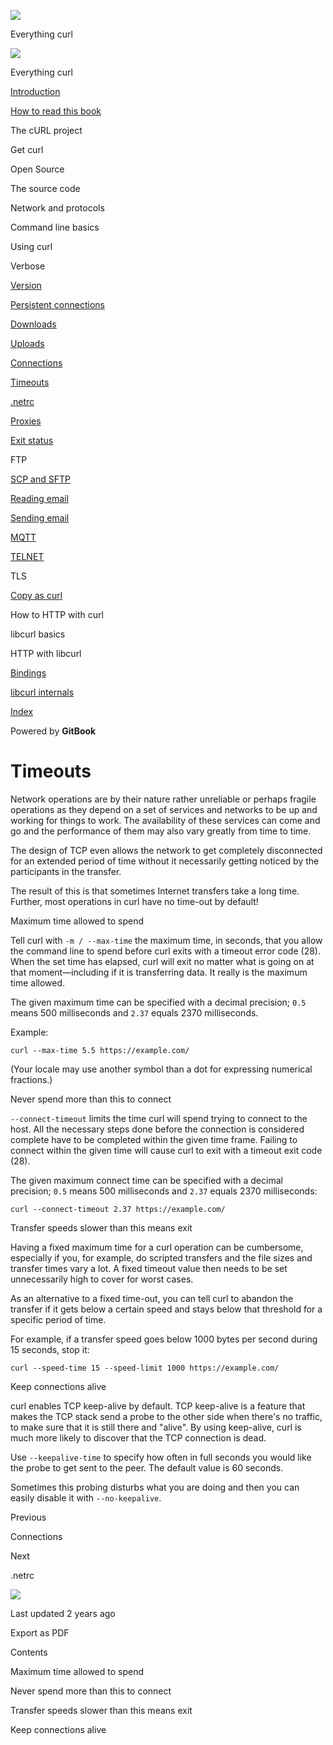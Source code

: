 <a href="../index.html" class="link-a079aa82--primary-53a25e66--logoLink-10d08504"></a>

<img src="https://gblobscdn.gitbook.com/orgs%2F-LxuH0qSm4xO9nWfEBlB%2Favatar.png?alt=media" class="image-67b14f24--avatar-1c1d03ec" />

<span class="text-4505230f--UIH400-4e41e82a--textContentFamily-49a318e1--spaceNameText-677c2969">Everything curl</span>

<a href="../index.html" class="link-a079aa82--primary-53a25e66--logoLink-10d08504"></a>

<img src="https://gblobscdn.gitbook.com/orgs%2F-LxuH0qSm4xO9nWfEBlB%2Favatar.png?alt=media" class="image-67b14f24--avatar-1c1d03ec" />

<span class="text-4505230f--UIH400-4e41e82a--textContentFamily-49a318e1--spaceNameText-677c2969">Everything curl</span>

<a href="../index.html" class="navButton-94f2579c--navButtonClickable-161b88ca"><span class="text-4505230f--UIH300-2063425d--textContentFamily-49a318e1--navButtonLabel-14a4968f">Introduction</span></a>

<a href="../how-to-read.html" class="navButton-94f2579c--navButtonClickable-161b88ca"><span class="text-4505230f--UIH300-2063425d--textContentFamily-49a318e1--navButtonLabel-14a4968f">How to read this book</span></a>

<span class="text-4505230f--UIH300-2063425d--textContentFamily-49a318e1--navButtonLabel-14a4968f">The cURL project</span>

<span class="text-4505230f--UIH300-2063425d--textContentFamily-49a318e1--navButtonLabel-14a4968f">Get curl</span>

<span class="text-4505230f--UIH300-2063425d--textContentFamily-49a318e1--navButtonLabel-14a4968f">Open Source</span>

<span class="text-4505230f--UIH300-2063425d--textContentFamily-49a318e1--navButtonLabel-14a4968f">The source code</span>

<span class="text-4505230f--UIH300-2063425d--textContentFamily-49a318e1--navButtonLabel-14a4968f">Network and protocols</span>

<span class="text-4505230f--UIH300-2063425d--textContentFamily-49a318e1--navButtonLabel-14a4968f">Command line basics</span>

<span class="text-4505230f--UIH300-2063425d--textContentFamily-49a318e1--navButtonLabel-14a4968f">Using curl</span>

<span class="text-4505230f--UIH300-2063425d--textContentFamily-49a318e1--navButtonLabel-14a4968f">Verbose</span>

<a href="version.html" class="navButton-94f2579c--pageItemWithChildrenNested-2c5d8183--navButtonClickable-161b88ca"><span class="text-4505230f--UIH300-2063425d--textContentFamily-49a318e1--navButtonLabel-14a4968f">Version</span></a>

<a href="persist.html" class="navButton-94f2579c--pageItemWithChildrenNested-2c5d8183--navButtonClickable-161b88ca"><span class="text-4505230f--UIH300-2063425d--textContentFamily-49a318e1--navButtonLabel-14a4968f">Persistent connections</span></a>

<a href="downloads.html" class="navButton-94f2579c--pageItemWithChildrenNested-2c5d8183--navButtonClickable-161b88ca"><span class="text-4505230f--UIH300-2063425d--textContentFamily-49a318e1--navButtonLabel-14a4968f">Downloads</span></a>

<a href="uploads.html" class="navButton-94f2579c--pageItemWithChildrenNested-2c5d8183--navButtonClickable-161b88ca"><span class="text-4505230f--UIH300-2063425d--textContentFamily-49a318e1--navButtonLabel-14a4968f">Uploads</span></a>

<a href="connections.html" class="navButton-94f2579c--pageItemWithChildrenNested-2c5d8183--navButtonClickable-161b88ca"><span class="text-4505230f--UIH300-2063425d--textContentFamily-49a318e1--navButtonLabel-14a4968f">Connections</span></a>

<a href="timeouts.html" class="navButton-94f2579c--pageItemWithChildrenNested-2c5d8183--navButtonClickable-161b88ca--navButtonOpened-6a88552e"><span class="text-4505230f--UIH300-2063425d--textContentFamily-49a318e1--navButtonLabel-14a4968f">Timeouts</span></a>

<a href="netrc.html" class="navButton-94f2579c--pageItemWithChildrenNested-2c5d8183--navButtonClickable-161b88ca"><span class="text-4505230f--UIH300-2063425d--textContentFamily-49a318e1--navButtonLabel-14a4968f">.netrc</span></a>

<a href="proxies.html" class="navButton-94f2579c--pageItemWithChildrenNested-2c5d8183--navButtonClickable-161b88ca"><span class="text-4505230f--UIH300-2063425d--textContentFamily-49a318e1--navButtonLabel-14a4968f">Proxies</span></a>

<a href="returns.html" class="navButton-94f2579c--pageItemWithChildrenNested-2c5d8183--navButtonClickable-161b88ca"><span class="text-4505230f--UIH300-2063425d--textContentFamily-49a318e1--navButtonLabel-14a4968f">Exit status</span></a>

<span class="text-4505230f--UIH300-2063425d--textContentFamily-49a318e1--navButtonLabel-14a4968f">FTP</span>

<a href="scpsftp.html" class="navButton-94f2579c--pageItemWithChildrenNested-2c5d8183--navButtonClickable-161b88ca"><span class="text-4505230f--UIH300-2063425d--textContentFamily-49a318e1--navButtonLabel-14a4968f">SCP and SFTP</span></a>

<a href="reademail.html" class="navButton-94f2579c--pageItemWithChildrenNested-2c5d8183--navButtonClickable-161b88ca"><span class="text-4505230f--UIH300-2063425d--textContentFamily-49a318e1--navButtonLabel-14a4968f">Reading email</span></a>

<a href="smtp.html" class="navButton-94f2579c--pageItemWithChildrenNested-2c5d8183--navButtonClickable-161b88ca"><span class="text-4505230f--UIH300-2063425d--textContentFamily-49a318e1--navButtonLabel-14a4968f">Sending email</span></a>

<a href="mqtt.html" class="navButton-94f2579c--pageItemWithChildrenNested-2c5d8183--navButtonClickable-161b88ca"><span class="text-4505230f--UIH300-2063425d--textContentFamily-49a318e1--navButtonLabel-14a4968f">MQTT</span></a>

<a href="telnet.html" class="navButton-94f2579c--pageItemWithChildrenNested-2c5d8183--navButtonClickable-161b88ca"><span class="text-4505230f--UIH300-2063425d--textContentFamily-49a318e1--navButtonLabel-14a4968f">TELNET</span></a>

<span class="text-4505230f--UIH300-2063425d--textContentFamily-49a318e1--navButtonLabel-14a4968f">TLS</span>

<a href="copyas.html" class="navButton-94f2579c--pageItemWithChildrenNested-2c5d8183--navButtonClickable-161b88ca"><span class="text-4505230f--UIH300-2063425d--textContentFamily-49a318e1--navButtonLabel-14a4968f">Copy as curl</span></a>

<span class="text-4505230f--UIH300-2063425d--textContentFamily-49a318e1--navButtonLabel-14a4968f">How to HTTP with curl</span>

<span class="text-4505230f--UIH300-2063425d--textContentFamily-49a318e1--navButtonLabel-14a4968f">libcurl basics</span>

<span class="text-4505230f--UIH300-2063425d--textContentFamily-49a318e1--navButtonLabel-14a4968f">HTTP with libcurl</span>

<a href="../bindings.html" class="navButton-94f2579c--navButtonClickable-161b88ca"><span class="text-4505230f--UIH300-2063425d--textContentFamily-49a318e1--navButtonLabel-14a4968f">Bindings</span></a>

<a href="../internals.html" class="navButton-94f2579c--navButtonClickable-161b88ca"><span class="text-4505230f--UIH300-2063425d--textContentFamily-49a318e1--navButtonLabel-14a4968f">libcurl internals</span></a>

<a href="../bookindex.html" class="navButton-94f2579c--navButtonClickable-161b88ca"><span class="text-4505230f--UIH300-2063425d--textContentFamily-49a318e1--navButtonLabel-14a4968f">Index</span></a>

<a href="https://www.gitbook.com/?utm_source=content&amp;utm_medium=trademark&amp;utm_campaign=curl-1" class="reset-3c756112--trademark-a8da4b94"></a>

<span class="text-4505230f--TextH200-a3425406--textUIFamily-5ebd8e40">Powered by **GitBook**</span>

<span class="text-4505230f--DisplayH900-bfb998fa--textContentFamily-49a318e1">Timeouts</span>
=============================================================================================

<span class="text-4505230f--UIH300-2063425d--textUIFamily-5ebd8e40--text-8ee2c8b2"></span>

<span class="text-4505230f--UIH300-2063425d--textUIFamily-5ebd8e40--text-8ee2c8b2"></span>

<span class="text-4505230f--TextH400-3033861f--textContentFamily-49a318e1"><span data-key="303180c511754cb99c0dc8476165354e"><span data-offset-key="303180c511754cb99c0dc8476165354e:0">Network operations are by their nature rather unreliable or perhaps fragile operations as they depend on a set of services and networks to be up and working for things to work. The availability of these services can come and go and the performance of them may also vary greatly from time to time.</span></span></span>

<span class="text-4505230f--TextH400-3033861f--textContentFamily-49a318e1"><span data-key="4a921b3d7d4f46a58b6479664b73732b"><span data-offset-key="4a921b3d7d4f46a58b6479664b73732b:0">The design of TCP even allows the network to get completely disconnected for an extended period of time without it necessarily getting noticed by the participants in the transfer.</span></span></span>

<span class="text-4505230f--TextH400-3033861f--textContentFamily-49a318e1"><span data-key="6162bab433b845e9a954d96e39d9487c"><span data-offset-key="6162bab433b845e9a954d96e39d9487c:0">The result of this is that sometimes Internet transfers take a long time. Further, most operations in curl have no time-out by default!</span></span></span>

<span class="text-4505230f--HeadingH700-04e1a2a3--textContentFamily-49a318e1"><span data-key="c5c3ad885c8141a58004e3267129f865"><span data-offset-key="c5c3ad885c8141a58004e3267129f865:0">Maximum time allowed to spend</span></span></span>

<span class="text-4505230f--TextH400-3033861f--textContentFamily-49a318e1"><span data-key="30e70c7e0ea34290bfd50d419b1d9175"><span data-offset-key="30e70c7e0ea34290bfd50d419b1d9175:0">Tell curl with </span><span data-offset-key="30e70c7e0ea34290bfd50d419b1d9175:1">`-m / --max-time`</span><span data-offset-key="30e70c7e0ea34290bfd50d419b1d9175:2"> the maximum time, in seconds, that you allow the command line to spend before curl exits with a timeout error code (28). When the set time has elapsed, curl will exit no matter what is going on at that moment—including if it is transferring data. It really is the maximum time allowed.</span></span></span>

<span class="text-4505230f--TextH400-3033861f--textContentFamily-49a318e1"><span data-key="055496cbc211458fae9aaf97c3f430b0"><span data-offset-key="055496cbc211458fae9aaf97c3f430b0:0">The given maximum time can be specified with a decimal precision; </span><span data-offset-key="055496cbc211458fae9aaf97c3f430b0:1">`0.5`</span><span data-offset-key="055496cbc211458fae9aaf97c3f430b0:2"> means 500 milliseconds and </span><span data-offset-key="055496cbc211458fae9aaf97c3f430b0:3">`2.37`</span><span data-offset-key="055496cbc211458fae9aaf97c3f430b0:4"> equals 2370 milliseconds.</span></span></span>

<span class="text-4505230f--TextH400-3033861f--textContentFamily-49a318e1"><span data-key="b02aa0945e7f4fa8a07e03bb81ac6e10"><span data-offset-key="b02aa0945e7f4fa8a07e03bb81ac6e10:0">Example:</span></span></span>

    curl --max-time 5.5 https://example.com/

<span class="text-4505230f--TextH400-3033861f--textContentFamily-49a318e1"><span data-key="bdb0545a8a5645cbaf5f3fd3fc7c9eec"><span data-offset-key="bdb0545a8a5645cbaf5f3fd3fc7c9eec:0">(Your locale may use another symbol than a dot for expressing numerical fractions.)</span></span></span>

<span class="text-4505230f--HeadingH700-04e1a2a3--textContentFamily-49a318e1"><span data-key="2204a4c2395543d1b38d62db408e9816"><span data-offset-key="2204a4c2395543d1b38d62db408e9816:0">Never spend more than this to connect</span></span></span>

<span class="text-4505230f--TextH400-3033861f--textContentFamily-49a318e1"><span data-key="09e95f6859ca429fa20132722c2bb623"><span data-offset-key="09e95f6859ca429fa20132722c2bb623:0">`--connect-timeout`</span><span data-offset-key="09e95f6859ca429fa20132722c2bb623:1"> limits the time curl will spend trying to connect to the host. All the necessary steps done before the connection is considered complete have to be completed within the given time frame. Failing to connect within the given time will cause curl to exit with a timeout exit code (28).</span></span></span>

<span class="text-4505230f--TextH400-3033861f--textContentFamily-49a318e1"><span data-key="38452b90f0ad4d0287dbec86033137be"><span data-offset-key="38452b90f0ad4d0287dbec86033137be:0">The given maximum connect time can be specified with a decimal precision; </span><span data-offset-key="38452b90f0ad4d0287dbec86033137be:1">`0.5`</span><span data-offset-key="38452b90f0ad4d0287dbec86033137be:2"> means 500 milliseconds and </span><span data-offset-key="38452b90f0ad4d0287dbec86033137be:3">`2.37`</span><span data-offset-key="38452b90f0ad4d0287dbec86033137be:4"> equals 2370 milliseconds:</span></span></span>

    curl --connect-timeout 2.37 https://example.com/

<span class="text-4505230f--HeadingH700-04e1a2a3--textContentFamily-49a318e1"><span data-key="1557047690134a87988150d8afeecbc6"><span data-offset-key="1557047690134a87988150d8afeecbc6:0">Transfer speeds slower than this means exit</span></span></span>

<span class="text-4505230f--TextH400-3033861f--textContentFamily-49a318e1"><span data-key="1d1df564788b46a2b0e729145a76daed"><span data-offset-key="1d1df564788b46a2b0e729145a76daed:0">Having a fixed maximum time for a curl operation can be cumbersome, especially if you, for example, do scripted transfers and the file sizes and transfer times vary a lot. A fixed timeout value then needs to be set unnecessarily high to cover for worst cases.</span></span></span>

<span class="text-4505230f--TextH400-3033861f--textContentFamily-49a318e1"><span data-key="8d4c31ef0b8d4490a87af7c47bfe87f0"><span data-offset-key="8d4c31ef0b8d4490a87af7c47bfe87f0:0">As an alternative to a fixed time-out, you can tell curl to abandon the transfer if it gets below a certain speed and stays below that threshold for a specific period of time.</span></span></span>

<span class="text-4505230f--TextH400-3033861f--textContentFamily-49a318e1"><span data-key="9f05a7e014c440e1b3ee5ae6fce3af1f"><span data-offset-key="9f05a7e014c440e1b3ee5ae6fce3af1f:0">For example, if a transfer speed goes below 1000 bytes per second during 15 seconds, stop it:</span></span></span>

    curl --speed-time 15 --speed-limit 1000 https://example.com/

<span class="text-4505230f--HeadingH700-04e1a2a3--textContentFamily-49a318e1"><span data-key="26f7a19d7e894073ac43f5ba8c43e178"><span data-offset-key="26f7a19d7e894073ac43f5ba8c43e178:0">Keep connections alive</span></span></span>

<span class="text-4505230f--TextH400-3033861f--textContentFamily-49a318e1"><span data-key="e13fcd4a276c4535a498e7daa56881fc"><span data-offset-key="e13fcd4a276c4535a498e7daa56881fc:0">curl enables TCP keep-alive by default. TCP keep-alive is a feature that makes the TCP stack send a probe to the other side when there's no traffic, to make sure that it is still there and "alive". By using keep-alive, curl is much more likely to discover that the TCP connection is dead.</span></span></span>

<span class="text-4505230f--TextH400-3033861f--textContentFamily-49a318e1"><span data-key="4b6e30e4c26f460889211aaa70e2ec24"><span data-offset-key="4b6e30e4c26f460889211aaa70e2ec24:0">Use </span><span data-offset-key="4b6e30e4c26f460889211aaa70e2ec24:1">`--keepalive-time`</span><span data-offset-key="4b6e30e4c26f460889211aaa70e2ec24:2"> to specify how often in full seconds you would like the probe to get sent to the peer. The default value is 60 seconds.</span></span></span>

<span class="text-4505230f--TextH400-3033861f--textContentFamily-49a318e1"><span data-key="6c5c783846a64d1d9b165b0c76577cd6"><span data-offset-key="6c5c783846a64d1d9b165b0c76577cd6:0">Sometimes this probing disturbs what you are doing and then you can easily disable it with </span><span data-offset-key="6c5c783846a64d1d9b165b0c76577cd6:1">`--no-keepalive`</span><span data-offset-key="6c5c783846a64d1d9b165b0c76577cd6:2">.</span></span></span>

<a href="connections.html" class="reset-3c756112--card-6570f064--whiteCard-fff091a4--cardPrevious-56a5e674"></a>

<span class="text-4505230f--TextH200-a3425406--textContentFamily-49a318e1">Previous</span>

<span class="text-4505230f--UIH400-4e41e82a--textContentFamily-49a318e1">Connections</span>

<a href="netrc.html" class="reset-3c756112--card-6570f064--whiteCard-fff091a4--cardNext-19241c42"></a>

<span class="text-4505230f--TextH200-a3425406--textContentFamily-49a318e1">Next</span>

<span class="text-4505230f--UIH400-4e41e82a--textContentFamily-49a318e1">.netrc</span>

<img src="https://avatars.githubusercontent.com/u/66654881?v=4" class="image-67b14f24--avatar-1c1d03ec" />

<span class="text-4505230f--TextH200-a3425406--textContentFamily-49a318e1">Last updated 2 years ago</span>

<span class="text-4505230f--UIH300-2063425d--textUIFamily-5ebd8e40">Export as PDF</span>

<span class="text-4505230f--InfoH100-1e92e1d1--textContentFamily-49a318e1">Contents</span>

<a href="timeouts.html#maximum-time-allowed-to-spend" class="reset-3c756112--menuItem-aa02f6ec--menuItemLight-757d5235--menuItemInline-173bdf97--pageTocItem-f4427024"></a>

<span class="text-4505230f--UIH300-2063425d--textContentFamily-49a318e1"><span class="text-4505230f--UIH200-50ead35f--textContentFamily-49a318e1">Maximum time allowed to spend</span></span>

<a href="timeouts.html#never-spend-more-than-this-to-connect" class="reset-3c756112--menuItem-aa02f6ec--menuItemLight-757d5235--menuItemInline-173bdf97--pageTocItem-f4427024"></a>

<span class="text-4505230f--UIH300-2063425d--textContentFamily-49a318e1"><span class="text-4505230f--UIH200-50ead35f--textContentFamily-49a318e1">Never spend more than this to connect</span></span>

<a href="timeouts.html#transfer-speeds-slower-than-this-means-exit" class="reset-3c756112--menuItem-aa02f6ec--menuItemLight-757d5235--menuItemInline-173bdf97--pageTocItem-f4427024"></a>

<span class="text-4505230f--UIH300-2063425d--textContentFamily-49a318e1"><span class="text-4505230f--UIH200-50ead35f--textContentFamily-49a318e1">Transfer speeds slower than this means exit</span></span>

<a href="timeouts.html#keep-connections-alive" class="reset-3c756112--menuItem-aa02f6ec--menuItemLight-757d5235--menuItemInline-173bdf97--pageTocItem-f4427024"></a>

<span class="text-4505230f--UIH300-2063425d--textContentFamily-49a318e1"><span class="text-4505230f--UIH200-50ead35f--textContentFamily-49a318e1">Keep connections alive</span></span>
